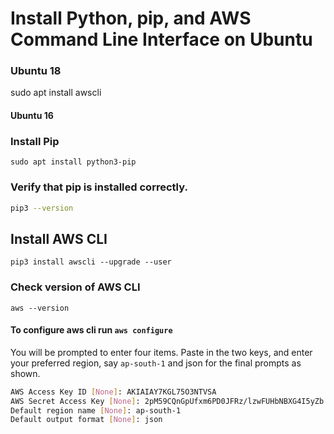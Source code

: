 # Install Python, pip, and AWS Command Line Interface on Ubuntu

### Ubuntu 18

sudo apt install awscli

#### Ubuntu 16

### Install Pip
```
sudo apt install python3-pip
```

### Verify that pip is installed correctly.
```sh
pip3 --version
```

## Install AWS CLI
```
pip3 install awscli --upgrade --user
```

### Check version of AWS CLI
```
aws --version
```

#### To configure aws cli run `aws configure`
You will be prompted to enter four items. Paste in the two keys, and enter your preferred region, say `ap-south-1` and json for the final prompts as shown.
```sh
AWS Access Key ID [None]: AKIAIAY7KGL75O3NTVSA 
AWS Secret Access Key [None]: 2pM59CQnGpUfxm6PD0JFRz/lzwFUHbNBXG4I5yZb
Default region name [None]: ap-south-1
Default output format [None]: json
```
